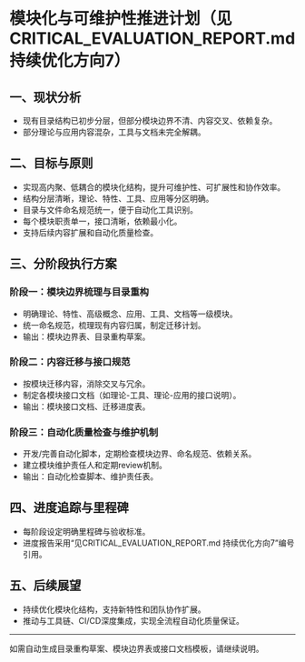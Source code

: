 # 模块化与可维护性推进计划（见CRITICAL_EVALUATION_REPORT.md 持续优化方向7）

## 一、现状分析

- 现有目录结构已初步分层，但部分模块边界不清、内容交叉、依赖复杂。
- 部分理论与应用内容混杂，工具与文档未完全解耦。

## 二、目标与原则

- 实现高内聚、低耦合的模块化结构，提升可维护性、可扩展性和协作效率。
- 结构分层清晰，理论、特性、工具、应用等分区明确。
- 目录与文件命名规范统一，便于自动化工具识别。
- 每个模块职责单一，接口清晰，依赖最小化。
- 支持后续内容扩展和自动化质量检查。

## 三、分阶段执行方案

### 阶段一：模块边界梳理与目录重构

- 明确理论、特性、高级概念、应用、工具、文档等一级模块。
- 统一命名规范，梳理现有内容归属，制定迁移计划。
- 输出：模块边界表、目录重构草案。

### 阶段二：内容迁移与接口规范

- 按模块迁移内容，消除交叉与冗余。
- 制定各模块接口文档（如理论-工具、理论-应用的接口说明）。
- 输出：模块接口文档、迁移进度表。

### 阶段三：自动化质量检查与维护机制

- 开发/完善自动化脚本，定期检查模块边界、命名规范、依赖关系。
- 建立模块维护责任人和定期review机制。
- 输出：自动化检查脚本、维护责任表。

## 四、进度追踪与里程碑

- 每阶段设定明确里程碑与验收标准。
- 进度报告采用“见CRITICAL_EVALUATION_REPORT.md 持续优化方向7”编号引用。

## 五、后续展望

- 持续优化模块化结构，支持新特性和团队协作扩展。
- 推动与工具链、CI/CD深度集成，实现全流程自动化质量保证。

---

如需自动生成目录重构草案、模块边界表或接口文档模板，请继续说明。
